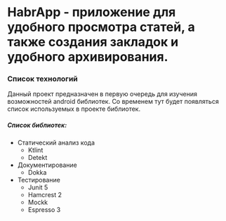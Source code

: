 # HabrApp - приложение для удобного просмотра статей, а также создания закладок и удобного архивирования.

### Список технологий 
Данный проект предназначен в первую очередь для изучения возможностей android библиотек.
 Со временем тут будет появляться список используемых в проекте библиотек.
 
##### Список библиотек: 
* Статический анализ кода
    - Ktlint 
    - Detekt
* Документирование 
    - Dokka
* Тестирование 
    - Junit 5
    - Hamcrest 2
    - Mockk
    - Espresso 3